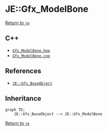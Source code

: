 # JE::Gfx_ModelBone

[Return to `je`](/docs/je.md)

## C++

- [`Gfx_ModelBone.hpp`](/src/je/Gfx_ModelBone.hpp)
- [`Gfx_ModelBone.cpp`](/src/je/Gfx_ModelBone.cpp)

## References

- [`JE::Gfx_BaseObject`](/docs/je/Gfx_BaseObject.md)

## Inheritance

```mermaid
graph TD;
    JE::Gfx_BaseObject --> JE::Gfx_ModelBone
```

[Return to `je`](/docs/je.md)
